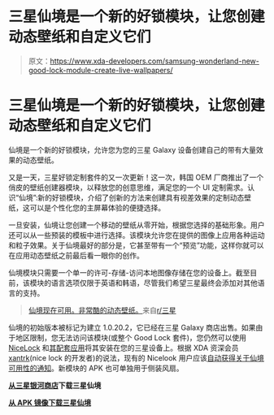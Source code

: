 # 三星仙境是一个新的好锁模块，让您创建动态壁纸和自定义它们

> 原文：<https://www.xda-developers.com/samsung-wonderland-new-good-lock-module-create-live-wallpapers/>

# 三星仙境是一个新的好锁模块，让您创建动态壁纸和自定义它们

仙境是一个新的好锁模块，允许您为您的三星 Galaxy 设备创建自己的带有大量效果的动态壁纸。

又是一天，三星好锁定制套件的又一次更新！这一次，韩国 OEM 厂商推出了一个俏皮的壁纸创建器模块，以释放您的创意思维，满足您的一个 UI 定制需求。认识“仙境”:新的好锁模块，介绍了创新的方法来创建具有视差效果的定制动态壁纸，这可以是个性化您的主屏幕体验的便捷选择。

一旦安装，仙境让您创建一个移动的壁纸从零开始，根据您选择的基础形象。用户还可以从一些预装的模板中进行选择。该模块允许您在提供的图像上应用各种运动和粒子效果。关于仙境最好的部分是，它甚至带有一个“预览”功能，这样你就可以在应用动态壁纸之前最后看一眼你的创作。

仙境模块只需要一个单一的许可-存储-访问本地图像存储在您的设备上。截至目前，该模块的语言选项仅限于英语和韩语，尽管我们希望三星最终会添加对其他语言的支持。

> [仙境现在可用。非常酷的动态壁纸。](https://www.reddit.com/r/samsung/comments/ipa3xv/wonderland_available_right_now_very_cool_for_live/)来自[r/三星](http://www.reddit.com/r/samsung)

仙境的初始版本被标记为建立 1.0.20.2，它已经在三星 Galaxy 商店出售。如果由于地区限制，您无法访问该模块(或整个 Good Lock 套件)，您仍然可以使用 [NiceLock](https://www.xda-developers.com/nicelock-manage-samsung-good-lock-modules-unsupported-regions/) 和[其配套应用](https://www.xda-developers.com/samsung-galaxy-good-lock-nicelock-downloader-one-ui/)将其安装在您的三星设备上。根据 XDA 资深会员[xantrk](https://forum.xda-developers.com/member.php?u=4333387)(nice lock 的开发者)的说法，现有的 Nicelook 用户应该[自动获得关于仙境可用性的通知](https://forum.xda-developers.com/showpost.php?p=83459373)。新模块的 APK 也可单独用于侧装风扇。

**[从三星银河商店](https://galaxystore.samsung.com/detail/com.samsung.android.wonderland.wallpaper)下载三星仙境**

**[从 APK 镜像下载三星仙境](https://www.apkmirror.com/apk/samsung-electronics-co-ltd/wonderland/)**